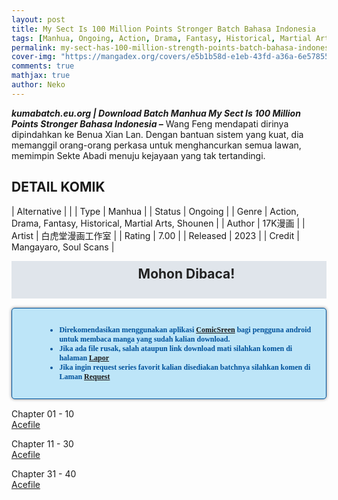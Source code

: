 ```yaml
---
layout: post
title: My Sect Is 100 Million Points Stronger Batch Bahasa Indonesia 
tags: [Manhua, Ongoing, Action, Drama, Fantasy, Historical, Martial Arts, Shounen]
permalink: my-sect-has-100-million-strength-points-batch-bahasa-indonesia
cover-img: "https://mangadex.org/covers/e5b1b58d-e1eb-43fd-a36a-6e5785526196/3c288706-c295-455b-b8f3-66f426587efa.jpg"
comments: true
mathjax: true
author: Neko
---
```




**<em>kumabatch.eu.org | Download Batch Manhua My Sect Is 100 Million Points Stronger Bahasa Indonesia –</em>** Wang Feng mendapati dirinya dipindahkan ke Benua Xian Lan. Dengan bantuan sistem yang kuat, dia memanggil orang-orang perkasa untuk menghancurkan semua lawan, memimpin Sekte Abadi menuju kejayaan yang tak tertandingi.

## DETAIL KOMIK

| Alternative |  |
| Type | Manhua |
| Status | Ongoing |
| Genre | Action, Drama, Fantasy, Historical, Martial Arts, Shounen |
| Author | 17K漫画 |
| Artist | 白虎堂漫画工作室 |
| Rating | 7.00 |
| Released | 2023 |
| Credit  | Mangayaro, Soul Scans |

<h2 style="background-attachment: initial; background-clip: initial; background-color: #e0e5eb; background-origin: initial; background-position: 12px 1px; background-repeat: no-repeat; background-size: initial; color: #222222; line-height: 22px; margin: 5px 0px; min-height: 38px; padding: 10px 12px 12px 68px; text-align: center;"> 
Mohon Dibaca!</h2>

<div style="-moz-border-radius: 15px; -moz-box-shadow: 0 0 5px #888; -webkit-border-radius: 15px; -webkit-box-shadow: 0 0 5px #888; background-attachment: initial; background-clip: initial; background-color: #bde5f8; background-origin: initial; background-position: 10px 50%; background-repeat: no-repeat; background-size: initial; background: #bde5f8 url(&quot;https://sites.google.com/site/problogiz/my-icon/info.png&quot;) no-repeat 10px center; border-radius: 5px; border: 1px solid; box-shadow: rgb(136, 136, 136) 0px 0px 5px; color: #00529b; font: bold 12px verdana; margin: 15px 0px; padding: 15px 20px 15px 55px; "> 
<ul>
  <li>Direkomendasikan menggunakan aplikasi <a href="https://play.google.com/store/apps/details?id=com.viewer.comicscreen">ComicSreen</a> bagi pengguna android untuk membaca manga yang sudah kalian download.</li>
  <li>Jika ada file rusak, salah ataupun link download mati silahkan komen di halaman <a href="https://kumabatch.github.io/lapor/">Lapor</a></li>
  <li>Jika ingin request series favorit kalian disediakan batchnya silahkan komen di Laman <a href="https://kumabatch.github.io/request/">Request</a></li>
</ul>
</div>


Chapter 01 - 10<br>
<a href="http://ouo.io/qs/OzRuKBTK?s=https://acefile.co/f/106555585/kumabatch-msh1msp-chapter-01-10-zip">Acefile</a>

Chapter 11 - 30<br>
<a href="http://ouo.io/qs/OzRuKBTK?s=https://acefile.co/f/106555596/kumabatch-msh1msp-chapter-11-30-zip">Acefile</a>

Chapter 31 - 40<br>
<a href="http://ouo.io/qs/OzRuKBTK?s=https://acefile.co/f/106555602/kumabatch-msh1msp-chapter-31-40-zip">Acefile</a>
